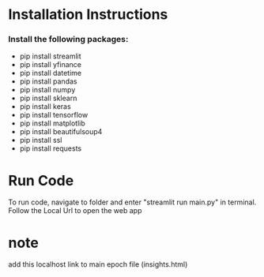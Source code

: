 # Installation Instructions
### Install the following packages: 

- pip install streamlit
- pip install yfinance    
- pip install datetime
- pip install pandas
- pip install numpy
- pip install sklearn
- pip install keras
- pip install tensorflow
- pip install matplotlib
- pip install beautifulsoup4
- pip install ssl
- pip install requests


# Run Code
To run code, navigate to folder and enter "streamlit run main.py" in terminal.
Follow the Local Url to open the web app

# note
add this localhost link to main epoch file (insights.html)




